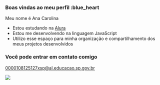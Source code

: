 ### Boas vindas ao meu perfil :blue_heart

Meu nome é Ana Carolina

- Estou estudando na [Alura](https://www.alura.com.br)
- Estou me desenvolvendo na linguagem JavaScript
- Utilizo esse espaço para minha organização e compartilhamento dos meus projetos desenvolvidos

### Você pode entrar em contato comigo

0000108125127xsp@al.educacao.sp.gov.br


![](https://media1.tenor.com/m/S1BFRxO3g0kAAAAC/roses-bunch-of-flowers.gif)
